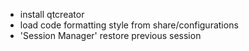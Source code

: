 * install qtcreator
* load code formatting style from share/configurations
* 'Session Manager' restore previous session
